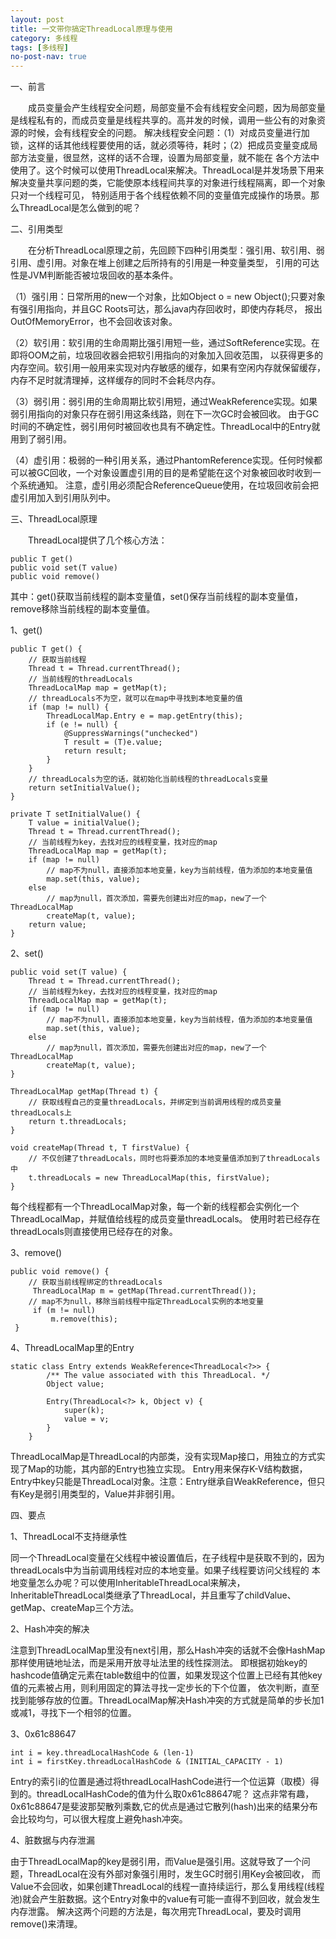 ```yaml
---
layout: post
title: 一文带你搞定ThreadLocal原理与使用
category: 多线程
tags: [多线程]
no-post-nav: true
---
```


一、前言

&ensp;&ensp;&ensp;&ensp;成员变量会产生线程安全问题，局部变量不会有线程安全问题，因为局部变量是线程私有的，而成员变量是线程共享的。高并发的时候，调用一些公有的对象资源的时候，会有线程安全的问题。
解决线程安全问题：（1）对成员变量进行加锁，这样的话其他线程要使用的话，就必须等待，耗时；（2）把成员变量变成局部方法变量，很显然，这样的话不合理，设置为局部变量，就不能在
各个方法中使用了。这个时候可以使用ThreadLocal来解决。ThreadLocal是并发场景下用来解决变量共享问题的类，它能使原本线程间共享的对象进行线程隔离，即一个对象只对一个线程可见，
特别适用于各个线程依赖不同的变量值完成操作的场景。那么ThreadLocal是怎么做到的呢？

二、引用类型

&ensp;&ensp;&ensp;&ensp;在分析ThreadLocal原理之前，先回顾下四种引用类型：强引用、软引用、弱引用、虚引用。对象在堆上创建之后所持有的引用是一种变量类型，
引用的可达性是JVM判断能否被垃圾回收的基本条件。

（1）强引用：日常所用的new一个对象，比如Object o = new Object();只要对象有强引用指向，并且GC Roots可达，那么java内存回收时，即使内存耗尽，
报出OutOfMemoryError，也不会回收该对象。

（2）软引用：软引用的生命周期比强引用短一些，通过SoftReference实现。在即将OOM之前，垃圾回收器会把软引用指向的对象加入回收范围，
以获得更多的内存空间。软引用一般用来实现对内存敏感的缓存，如果有空闲内存就保留缓存，内存不足时就清理掉，这样缓存的同时不会耗尽内存。

（3）弱引用：弱引用的生命周期比软引用短，通过WeakReference实现。如果弱引用指向的对象只存在弱引用这条线路，则在下一次GC时会被回收。
由于GC时间的不确定性，弱引用何时被回收也具有不确定性。ThreadLocal中的Entry就用到了弱引用。

（4）虚引用：极弱的一种引用关系，通过PhantomReference实现。任何时候都可以被GC回收，一个对象设置虚引用的目的是希望能在这个对象被回收时收到一个系统通知。
注意，虚引用必须配合ReferenceQueue使用，在垃圾回收前会把虚引用加入到引用队列中。

三、ThreadLocal原理

&ensp;&ensp;&ensp;&ensp;ThreadLocal提供了几个核心方法：
```
public T get()
public void set(T value)
public void remove()
```
其中：get()获取当前线程的副本变量值，set()保存当前线程的副本变量值，remove移除当前线程的副本变量值。

1、get()

```
public T get() {
    // 获取当前线程
    Thread t = Thread.currentThread();
    // 当前线程的threadLocals 
    ThreadLocalMap map = getMap(t);
    // threadLocals不为空，就可以在map中寻找到本地变量的值
    if (map != null) {
        ThreadLocalMap.Entry e = map.getEntry(this);
        if (e != null) {
            @SuppressWarnings("unchecked")
            T result = (T)e.value;
            return result;
        }
    }
    // threadLocals为空的话，就初始化当前线程的threadLocals变量
    return setInitialValue();
}

private T setInitialValue() {
    T value = initialValue();
    Thread t = Thread.currentThread();
    // 当前线程为key，去找对应的线程变量，找对应的map
    ThreadLocalMap map = getMap(t);
    if (map != null)
        // map不为null，直接添加本地变量，key为当前线程，值为添加的本地变量值
        map.set(this, value);
    else
        // map为null，首次添加，需要先创建出对应的map，new了一个ThreadLocalMap
        createMap(t, value);
    return value;
}
```

2、set()

```
public void set(T value) {
    Thread t = Thread.currentThread();
    // 当前线程为key，去找对应的线程变量，找对应的map
    ThreadLocalMap map = getMap(t);
    if (map != null)
        // map不为null，直接添加本地变量，key为当前线程，值为添加的本地变量值
        map.set(this, value);
    else
        // map为null，首次添加，需要先创建出对应的map，new了一个ThreadLocalMap
        createMap(t, value);
}

ThreadLocalMap getMap(Thread t) {
    // 获取线程自己的变量threadLocals，并绑定到当前调用线程的成员变量threadLocals上
    return t.threadLocals;
}

void createMap(Thread t, T firstValue) {
    // 不仅创建了threadLocals，同时也将要添加的本地变量值添加到了threadLocals中
    t.threadLocals = new ThreadLocalMap(this, firstValue);
}
```

每个线程都有一个ThreadLocalMap对象，每一个新的线程都会实例化一个ThreadLocalMap，并赋值给线程的成员变量threadLocals。
使用时若已经存在threadLocals则直接使用已经存在的对象。

3、remove()

```
public void remove() {
    // 获取当前线程绑定的threadLocals
     ThreadLocalMap m = getMap(Thread.currentThread());
    // map不为null，移除当前线程中指定ThreadLocal实例的本地变量
     if (m != null)
         m.remove(this);
 }
```

4、ThreadLocalMap里的Entry

```
static class Entry extends WeakReference<ThreadLocal<?>> {
        /** The value associated with this ThreadLocal. */
        Object value;

        Entry(ThreadLocal<?> k, Object v) {
            super(k);
            value = v;
        }
    }
```

ThreadLocalMap是ThreadLocal的内部类，没有实现Map接口，用独立的方式实现了Map的功能，其内部的Entry也独立实现。
Entry用来保存K-V结构数据，Entry中key只能是ThreadLocal对象。注意：Entry继承自WeakReference，但只有Key是弱引用类型的，Value并非弱引用。

四、要点

1、ThreadLocal不支持继承性

同一个ThreadLocal变量在父线程中被设置值后，在子线程中是获取不到的，因为threadLocals中为当前调用线程对应的本地变量。如果子线程要访问父线程的
本地变量怎么办呢？可以使用InheritableThreadLocal来解决，InheritableThreadLocal类继承了ThreadLocal，并且重写了childValue、getMap、createMap三个方法。

2、Hash冲突的解决

注意到ThreadLocalMap里没有next引用，那么Hash冲突的话就不会像HashMap那样使用链地址法，而是采用开放寻址法里的线性探测法。
即根据初始key的hashcode值确定元素在table数组中的位置，如果发现这个位置上已经有其他key值的元素被占用，则利用固定的算法寻找一定步长的下个位置，
依次判断，直至找到能够存放的位置。ThreadLocalMap解决Hash冲突的方式就是简单的步长加1或减1，寻找下一个相邻的位置。

3、0x61c88647

```
int i = key.threadLocalHashCode & (len-1)
int i = firstKey.threadLocalHashCode & (INITIAL_CAPACITY - 1)
```
Entry的索引i的位置是通过将threadLocalHashCode进行一个位运算（取模）得到的。threadLocalHashCode的值为什么取0x61c88647呢？
这点非常有趣，0x61c88647是斐波那契散列乘数,它的优点是通过它散列(hash)出来的结果分布会比较均匀，可以很大程度上避免hash冲突。

4、脏数据与内存泄漏

由于ThreadLocalMap的key是弱引用，而Value是强引用。这就导致了一个问题，ThreadLocal在没有外部对象强引用时，发生GC时弱引用Key会被回收，
而Value不会回收，如果创建ThreadLocal的线程一直持续运行，那么复用线程(线程池)就会产生脏数据。这个Entry对象中的value有可能一直得不到回收，就会发生内存泄露。
解决这两个问题的方法是，每次用完ThreadLocal，要及时调用remove()来清理。